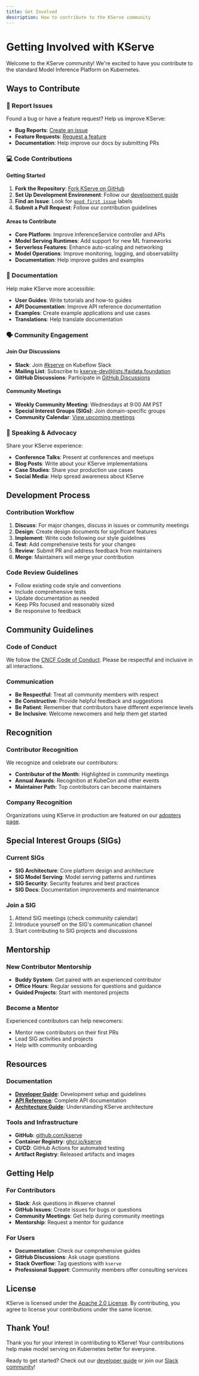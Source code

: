 ```yaml
---
title: Get Involved
description: How to contribute to the KServe community
---
```

# Getting Involved with KServe

Welcome to the KServe community! We're excited to have you contribute to the standard Model Inference Platform on Kubernetes.

## Ways to Contribute

### 🐛 Report Issues

Found a bug or have a feature request? Help us improve KServe:

- **Bug Reports**: [Create an issue](https://github.com/kserve/kserve/issues/new?template=bug_report.md)
- **Feature Requests**: [Request a feature](https://github.com/kserve/kserve/issues/new?template=feature_request.md)
- **Documentation**: Help improve our docs by submitting PRs

### 💻 Code Contributions

#### Getting Started

1. **Fork the Repository**: [Fork KServe on GitHub](https://github.com/kserve/kserve/fork)
2. **Set Up Development Environment**: Follow our [development guide](../developer-guide/index.md)
3. **Find an Issue**: Look for [`good first issue`](https://github.com/kserve/kserve/labels/good%20first%20issue) labels
4. **Submit a Pull Request**: Follow our contribution guidelines

#### Areas to Contribute

- **Core Platform**: Improve InferenceService controller and APIs
- **Model Serving Runtimes**: Add support for new ML frameworks
- **Serverless Features**: Enhance auto-scaling and networking
- **Model Operations**: Improve monitoring, logging, and observability
- **Documentation**: Help improve guides and examples

### 📝 Documentation

Help make KServe more accessible:

- **User Guides**: Write tutorials and how-to guides
- **API Documentation**: Improve API reference documentation
- **Examples**: Create example applications and use cases
- **Translations**: Help translate documentation

### 🗣️ Community Engagement

#### Join Our Discussions

- **Slack**: Join [#kserve](https://cloud-native.slack.com/archives/C06AH2C3K8B) on Kubeflow Slack
- **Mailing List**: Subscribe to [kserve-dev@lists.lfaidata.foundation](mailto:kserve-dev@lists.lfaidata.foundation)
- **GitHub Discussions**: Participate in [GitHub Discussions](https://github.com/kserve/kserve/discussions)

#### Community Meetings

- **Weekly Community Meeting**: Wednesdays at 9:00 AM PST
- **Special Interest Groups (SIGs)**: Join domain-specific groups
- **Community Calendar**: [View upcoming meetings](https://github.com/kserve/community#community-meeting)

### 🎤 Speaking & Advocacy

Share your KServe experience:

- **Conference Talks**: Present at conferences and meetups
- **Blog Posts**: Write about your KServe implementations
- **Case Studies**: Share your production use cases
- **Social Media**: Help spread awareness about KServe

## Development Process

### Contribution Workflow

1. **Discuss**: For major changes, discuss in issues or community meetings
2. **Design**: Create design documents for significant features
3. **Implement**: Write code following our style guidelines
4. **Test**: Add comprehensive tests for your changes
5. **Review**: Submit PR and address feedback from maintainers
6. **Merge**: Maintainers will merge your contribution

### Code Review Guidelines

- Follow existing code style and conventions
- Include comprehensive tests
- Update documentation as needed
- Keep PRs focused and reasonably sized
- Be responsive to feedback

## Community Guidelines

### Code of Conduct

We follow the [CNCF Code of Conduct](https://github.com/cncf/foundation/blob/master/code-of-conduct.md). Please be respectful and inclusive in all interactions.

### Communication

- **Be Respectful**: Treat all community members with respect
- **Be Constructive**: Provide helpful feedback and suggestions
- **Be Patient**: Remember that contributors have different experience levels
- **Be Inclusive**: Welcome newcomers and help them get started

## Recognition

### Contributor Recognition

We recognize and celebrate our contributors:

- **Contributor of the Month**: Highlighted in community meetings
- **Annual Awards**: Recognition at KubeCon and other events
- **Maintainer Path**: Top contributors can become maintainers

### Company Recognition

Organizations using KServe in production are featured on our [adopters page](./adopters.md).

## Special Interest Groups (SIGs)

### Current SIGs

- **SIG Architecture**: Core platform design and architecture
- **SIG Model Serving**: Model serving patterns and runtimes
- **SIG Security**: Security features and best practices
- **SIG Docs**: Documentation improvements and maintenance

### Join a SIG

1. Attend SIG meetings (check community calendar)
2. Introduce yourself on the SIG's communication channel
3. Start contributing to SIG projects and discussions

## Mentorship

### New Contributor Mentorship

- **Buddy System**: Get paired with an experienced contributor
- **Office Hours**: Regular sessions for questions and guidance
- **Guided Projects**: Start with mentored projects

### Become a Mentor

Experienced contributors can help newcomers:

- Mentor new contributors on their first PRs
- Lead SIG activities and projects
- Help with community onboarding

## Resources

### Documentation

- **[Developer Guide](../developer-guide/index.md)**: Development setup and guidelines
- **[API Reference](../reference/api.md)**: Complete API documentation
- **[Architecture Guide](../concepts/architecture/index.md)**: Understanding KServe architecture

### Tools and Infrastructure

- **GitHub**: [github.com/kserve](https://github.com/kserve)
- **Container Registry**: [ghcr.io/kserve](https://ghcr.io/kserve)
- **CI/CD**: GitHub Actions for automated testing
- **Artifact Registry**: Released artifacts and images

## Getting Help

### For Contributors

- **Slack**: Ask questions in #kserve channel
- **GitHub Issues**: Create issues for bugs or questions
- **Community Meetings**: Get help during community meetings
- **Mentorship**: Request a mentor for guidance

### For Users

- **Documentation**: Check our comprehensive guides
- **GitHub Discussions**: Ask usage questions
- **Stack Overflow**: Tag questions with `kserve`
- **Professional Support**: Community members offer consulting services

## License

KServe is licensed under the [Apache 2.0 License](https://github.com/kserve/kserve/blob/master/LICENSE). By contributing, you agree to license your contributions under the same license.

## Thank You!

Thank you for your interest in contributing to KServe! Your contributions help make model serving on Kubernetes better for everyone.

Ready to get started? Check out our [developer guide](../developer-guide/index.md) or join our [Slack community](https://cloud-native.slack.com/archives/C06AH2C3K8B)!
